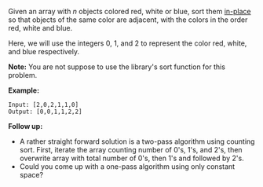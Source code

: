Given an array with _n_ objects colored red, white or blue, sort them [in-place](https://en.wikipedia.org/wiki/In-place_algorithm) so that objects of the same color are adjacent, with the colors in the order red, white and blue.

Here, we will use the integers 0, 1, and 2 to represent the color red, white, and blue respectively.

**Note:** You are not suppose to use the library's sort function for this problem.

**Example:**

```
Input: [2,0,2,1,1,0]
Output: [0,0,1,1,2,2]
```

**Follow up:**

 - A rather straight forward solution is a two-pass algorithm using counting sort.
   First, iterate the array counting number of 0's, 1's, and 2's, then overwrite array with total number of 0's, then 1's and followed by 2's.
 - Could you come up with a one-pass algorithm using only constant space?
